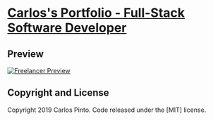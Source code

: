 # [Carlos's Portfolio - Full-Stack Software Developer](https://fiatex.io/)

## Preview

[![Freelancer Preview](https://startbootstrap.com/assets/img/screenshots/themes/freelancer.png)](https://blackrockdigital.github.io/startbootstrap-freelancer/)

## Copyright and License

Copyright 2019 Carlos Pinto. Code released under the [MIT] license.

